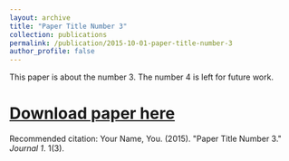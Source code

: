 ```yaml
---
layout: archive
title: "Paper Title Number 3"
collection: publications
permalink: /publication/2015-10-01-paper-title-number-3
author_profile: false
---
```

This paper is about the number 3. The number 4 is left for future work.

# [Download paper here](http://academicpages.github.io/files/paper3.pdf)

Recommended citation: Your Name, You. (2015). "Paper Title Number 3." <i>Journal 1</i>. 1(3).
